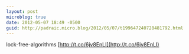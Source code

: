 ```yaml
---
layout: post
microblog: true
date: 2012-05-07 18:49 -0500
guid: http://padraic.micro.blog/2012/05/07/t199647240728481792.html
---
```

lock-free-algorithms [http://t.co/6jv8EnLI](http://t.co/6jv8EnLI)
